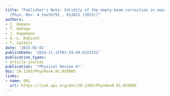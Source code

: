 ```yaml
---
title: "Publisher's Note: Validity of the empty-beam correction in near-field imaging
  [Phys. Rev. A textbf91 , 013821 (2015)]"
authors:
- C. Homann
- T. Hohage
- J. Hagemann
- A.-L. Robisch
- T. Salditt
date: '2015-02-01'
publishDate: '2024-11-15T01:34:49.632335Z'
publication_types:
- article-journal
publication: '*Physical Review A*'
doi: 10.1103/PhysRevA.91.029905
links:
- name: URL
  url: https://link.aps.org/doi/10.1103/PhysRevA.91.029905
---
```

